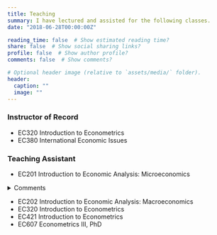 ```yaml
---
title: Teaching
summary: I have lectured and assisted for the following classes.
date: "2018-06-28T00:00:00Z"

reading_time: false  # Show estimated reading time?
share: false  # Show social sharing links?
profile: false  # Show author profile?
comments: false  # Show comments?

# Optional header image (relative to `assets/media/` folder).
header:
  caption: ""
  image: ""
---
```


### Instructor of Record<br>

* EC320 Introduction to Econometrics
* EC380 International Economic Issues

### Teaching Assistant<br>

* EC201 Introduction to Economic Analysis: Microeconomics
<details>
           <summary>Comments</summary>
           <p></br>End of term comments included:
           
*"The GEs were awesome they really helped with my learning."*<br>
*"Philip is a great guy and very willing to work with you if you ask."*<br>
*"the GE would answer our questions very clearly"*<br>
*"The GE clarified a lot of material that was covered in the lecture, and it was very helpful."*<br>
*"It was helpful to clarify various topics with the GE about the lecture, making a stronger learning experience."*<br></p>
         </details>
* EC202 Introduction to Economic Analysis: Macroeconomics
* EC320 Introduction to Econometrics
* EC421 Introduction to Econometrics
* EC607 Econometrics III, PhD
